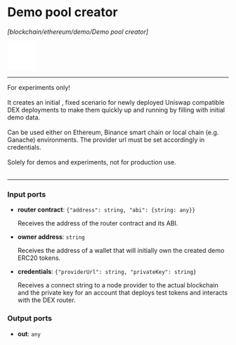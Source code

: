 # Demo pool creator

_[blockchain/ethereum/demo/Demo pool creator]_

![icon](</assets/icons/d6c7d254-d4ea-4185-a98a-29b8942d39cc.png>)

---

For experiments only!<br>
<br>
It creates an initial , fixed scenario for newly deployed Uniswap compatible DEX deployments to make them quickly up and running by filling with initial demo data.<br>
<br>
Can be used either on Ethereum, Binance smart chain or local chain (e.g. Ganache) environments. The provider url must be set accordingly in credentials. <br>
<br>
Solely for demos and experiments, not for production use.<br>
<br>

---

### Input ports

* __router contract__: ` {"address": string, "abi": {string: any}} `

    Receives the address of the router contract and its ABI.<br>


* __owner address__: ` string `

    Receives the address of a wallet that will initially own the created demo ERC20 tokens.<br>


* __credentials__: ` {"providerUrl": string, "privateKey": string} `

    Receives a connect string to a node provider to the actual blockchain and the private key for an account that deploys test tokens and interacts with the DEX router.<br>

### Output ports

* __out__: ` any `

